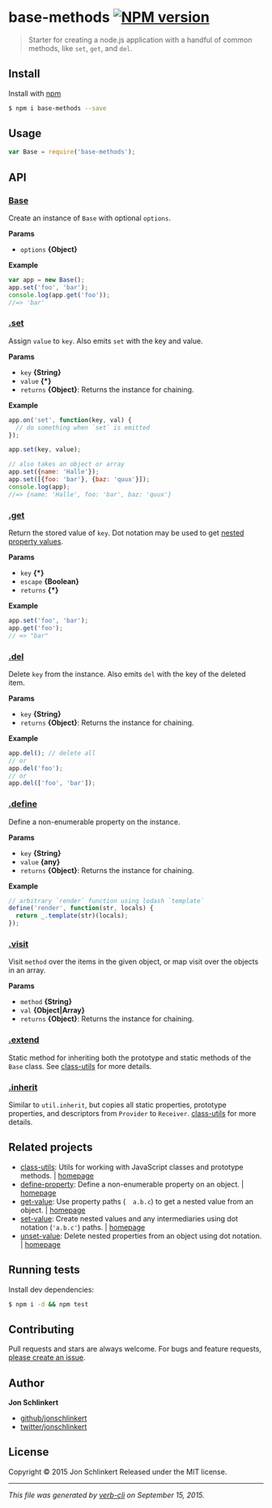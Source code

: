 # base-methods [![NPM version](https://badge.fury.io/js/base-methods.svg)](http://badge.fury.io/js/base-methods)

> Starter for creating a node.js application with a handful of common methods, like `set`, `get`, and `del`.

## Install

Install with [npm](https://www.npmjs.com/)

```sh
$ npm i base-methods --save
```

## Usage

```js
var Base = require('base-methods');
```

## API

### [Base](index.js#L22)

Create an instance of `Base` with optional `options`.

**Params**

* `options` **{Object}**

**Example**

```js
var app = new Base();
app.set('foo', 'bar');
console.log(app.get('foo'));
//=> 'bar'
```

### [.set](index.js#L61)

Assign `value` to `key`. Also emits `set` with the key and value.

**Params**

* `key` **{String}**
* `value` **{*}**
* `returns` **{Object}**: Returns the instance for chaining.

**Example**

```js
app.on('set', function(key, val) {
  // do something when `set` is emitted
});

app.set(key, value);

// also takes an object or array
app.set({name: 'Halle'});
app.set([{foo: 'bar'}, {baz: 'quux'}]);
console.log(app);
//=> {name: 'Halle', foo: 'bar', baz: 'quux'}
```

### [.get](index.js#L88)

Return the stored value of `key`. Dot notation may be used to get [nested property values][get-value].

**Params**

* `key` **{*}**
* `escape` **{Boolean}**
* `returns` **{*}**

**Example**

```js
app.set('foo', 'bar');
app.get('foo');
// => "bar"
```

### [.del](index.js#L109)

Delete `key` from the instance. Also emits `del` with the key of the deleted item.

**Params**

* `key` **{String}**
* `returns` **{Object}**: Returns the instance for chaining.

**Example**

```js
app.del(); // delete all
// or
app.del('foo');
// or
app.del(['foo', 'bar']);
```

### [.define](index.js#L135)

Define a non-enumerable property on the instance.

**Params**

* `key` **{String}**
* `value` **{any}**
* `returns` **{Object}**: Returns the instance for chaining.

**Example**

```js
// arbitrary `render` function using lodash `template`
define('render', function(str, locals) {
  return _.template(str)(locals);
});
```

### [.visit](index.js#L151)

Visit `method` over the items in the given object, or map
visit over the objects in an array.

**Params**

* `method` **{String}**
* `val` **{Object|Array}**
* `returns` **{Object}**: Returns the instance for chaining.

### [.extend](index.js#L165)

Static method for inheriting both the prototype and
static methods of the `Base` class. See [class-utils][]
for more details.

### [.inherit](index.js#L175)

Similar to `util.inherit`, but copies all static properties,
prototype properties, and descriptors from `Provider` to `Receiver`.
[class-utils][] for more details.

## Related projects

* [class-utils](https://www.npmjs.com/package/class-utils): Utils for working with JavaScript classes and prototype methods. | [homepage](https://github.com/jonschlinkert/class-utils)
* [define-property](https://www.npmjs.com/package/define-property): Define a non-enumerable property on an object. | [homepage](https://github.com/jonschlinkert/define-property)
* [get-value](https://www.npmjs.com/package/get-value): Use property paths (`  a.b.c`) to get a nested value from an object. | [homepage](https://github.com/jonschlinkert/get-value)
* [set-value](https://www.npmjs.com/package/set-value): Create nested values and any intermediaries using dot notation (`'a.b.c'`) paths. | [homepage](https://github.com/jonschlinkert/set-value)
* [unset-value](https://www.npmjs.com/package/unset-value): Delete nested properties from an object using dot notation. | [homepage](https://github.com/jonschlinkert/unset-value)

## Running tests

Install dev dependencies:

```sh
$ npm i -d && npm test
```

## Contributing

Pull requests and stars are always welcome. For bugs and feature requests, [please create an issue](https://github.com/jonschlinkert/base-methods/issues/new).

## Author

**Jon Schlinkert**

+ [github/jonschlinkert](https://github.com/jonschlinkert)
+ [twitter/jonschlinkert](http://twitter.com/jonschlinkert)

## License

Copyright © 2015 Jon Schlinkert
Released under the MIT license.

***

_This file was generated by [verb-cli](https://github.com/assemble/verb-cli) on September 15, 2015._

[class-utils]: https://github.com/jonschlinkert/class-utils
[collection-visit]: https://github.com/jonschlinkert/collection-visit
[component-emitter]: https://github.com/component/emitter
[define-property]: https://github.com/jonschlinkert/define-property
[get-value]: https://github.com/jonschlinkert/get-value
[lazy-cache]: https://github.com/jonschlinkert/lazy-cache
[set-value]: https://github.com/jonschlinkert/set-value
[unset-value]: https://github.com/jonschlinkert/unset-value
